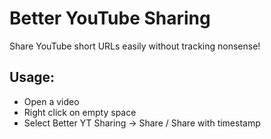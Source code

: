 # Better YouTube Sharing
Share YouTube short URLs easily without tracking nonsense!

## Usage:
- Open a video
- Right click on empty space
- Select Better YT Sharing -> Share / Share with timestamp
